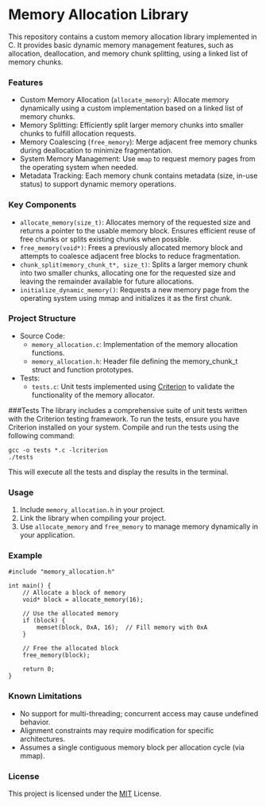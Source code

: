 # Memory Allocation Library
This repository contains a custom memory allocation library implemented in C. It provides basic dynamic memory management features, such as allocation, deallocation, and memory chunk splitting, using a linked list of memory chunks.

### Features
- Custom Memory Allocation (`allocate_memory`): Allocate memory dynamically using a custom implementation based on a linked list of memory chunks.
- Memory Splitting: Efficiently split larger memory chunks into smaller chunks to fulfill allocation requests.
- Memory Coalescing (`free_memory`): Merge adjacent free memory chunks during deallocation to minimize fragmentation.
- System Memory Management: Use `mmap` to request memory pages from the operating system when needed.
- Metadata Tracking: Each memory chunk contains metadata (size, in-use status) to support dynamic memory operations.

### Key Components
- `allocate_memory(size_t)`: Allocates memory of the requested size and returns a pointer to the usable memory block. Ensures efficient reuse of free chunks or splits existing chunks when possible.
- `free_memory(void*)`: Frees a previously allocated memory block and attempts to coalesce adjacent free blocks to reduce fragmentation.
- `chunk_split(memory_chunk_t*, size_t)`: Splits a larger memory chunk into two smaller chunks, allocating one for the requested size and leaving the remainder available for future allocations.
- `initialize_dynamic_memory()`: Requests a new memory page from the operating system using mmap and initializes it as the first chunk.

### Project Structure
- Source Code:
    + `memory_allocation.c`: Implementation of the memory allocation functions.
    + `memory_allocation.h`: Header file defining the memory_chunk_t struct and function prototypes.
- Tests:
    + `tests.c`: Unit tests implemented using [Criterion](https://github.com/Snaipe/Criterion) to validate the functionality of the memory allocator.

###Tests
The library includes a comprehensive suite of unit tests written with the Criterion testing framework.
To run the tests, ensure you have Criterion installed on your system. Compile and run the tests using the following command:
```
gcc -o tests *.c -lcriterion
./tests
```
This will execute all the tests and display the results in the terminal.

### Usage
1. Include `memory_allocation.h` in your project.
2. Link the library when compiling your project.
3. Use `allocate_memory` and `free_memory` to manage memory dynamically in your application.

### Example
```
#include "memory_allocation.h"

int main() {
    // Allocate a block of memory
    void* block = allocate_memory(16);

    // Use the allocated memory
    if (block) {
        memset(block, 0xA, 16);  // Fill memory with 0xA
    }

    // Free the allocated block
    free_memory(block);

    return 0;
}
```

### Known Limitations
- No support for multi-threading; concurrent access may cause undefined behavior.
- Alignment constraints may require modification for specific architectures.
- Assumes a single contiguous memory block per allocation cycle (via mmap).

### License
This project is licensed under the [MIT](https://choosealicense.com/licenses/mit/) License.